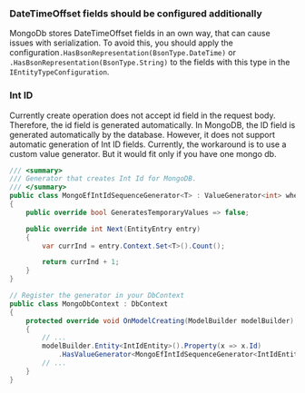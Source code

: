 ### DateTimeOffset fields should be configured additionally

MongoDb stores DateTimeOffset fields in an own way, that can cause issues with serialization.
To avoid this, you should apply the configuration`.HasBsonRepresentation(BsonType.DateTime)` or
`.HasBsonRepresentation(BsonType.String)` to the fields with this type in the `IEntityTypeConfiguration`.

### Int ID

Currently create operation does not accept id field in the request body. Therefore, the id field is generated
automatically.
In MongoDB, the ID field is generated automatically by the database. However, it does not support automatic generation
of Int ID fields. Currently, the workaround is to use a custom value generator.
But it would fit only if you have one mongo db.

```csharp
/// <summary> 
/// Generator that creates Int Id for MongoDB.
/// </summary> 
public class MongoEfIntIdSequenceGenerator<T> : ValueGenerator<int> where T : class
{
    public override bool GeneratesTemporaryValues => false;

    public override int Next(EntityEntry entry)
    {
        var currInd = entry.Context.Set<T>().Count();

        return currInd + 1;
    }
}

// Register the generator in your DbContext
public class MongoDbContext : DbContext
{
    protected override void OnModelCreating(ModelBuilder modelBuilder)
    {
        // ...
        modelBuilder.Entity<IntIdEntity>().Property(x => x.Id)
            .HasValueGenerator<MongoEfIntIdSequenceGenerator<IntIdEntity>>();
        // ...
    }
}
```